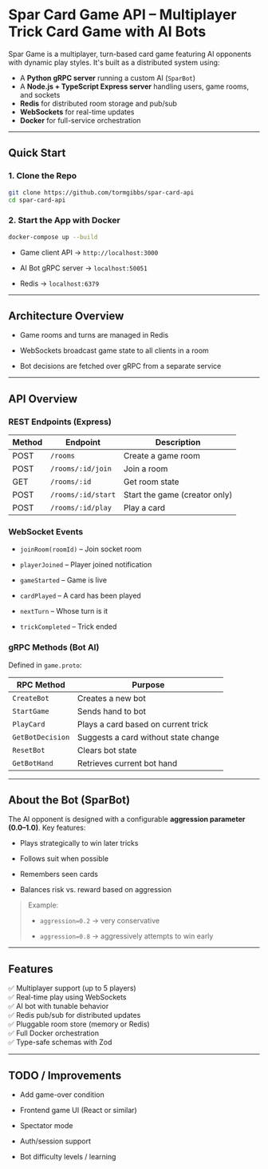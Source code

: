 # Spar Card Game API – Multiplayer Trick Card Game with AI Bots

Spar Game is a multiplayer, turn-based card game featuring AI opponents with dynamic play styles. It's built as a distributed system using:

- A **Python gRPC server** running a custom AI (`SparBot`)
- A **Node.js + TypeScript Express server** handling users, game rooms, and sockets
- **Redis** for distributed room storage and pub/sub
- **WebSockets** for real-time updates
- **Docker** for full-service orchestration

---

## Quick Start

### 1. Clone the Repo

```bash
git clone https://github.com/tormgibbs/spar-card-api
cd spar-card-api
````

### 2. Start the App with Docker

```bash
docker-compose up --build
```

- Game client API → `http://localhost:3000`
    
- AI Bot gRPC server → `localhost:50051`
    
- Redis → `localhost:6379`
    

---

## Architecture Overview

- Game rooms and turns are managed in Redis
    
- WebSockets broadcast game state to all clients in a room
    
- Bot decisions are fetched over gRPC from a separate service
    

---

## API Overview

### REST Endpoints (Express)

|Method|Endpoint|Description|
|---|---|---|
|POST|`/rooms`|Create a game room|
|POST|`/rooms/:id/join`|Join a room|
|GET|`/rooms/:id`|Get room state|
|POST|`/rooms/:id/start`|Start the game (creator only)|
|POST|`/rooms/:id/play`|Play a card|

### WebSocket Events

- `joinRoom(roomId)` – Join socket room
    
- `playerJoined` – Player joined notification
    
- `gameStarted` – Game is live
    
- `cardPlayed` – A card has been played
    
- `nextTurn` – Whose turn is it
    
- `trickCompleted` – Trick ended
    

### gRPC Methods (Bot AI)

Defined in `game.proto`:

|RPC Method|Purpose|
|---|---|
|`CreateBot`|Creates a new bot|
|`StartGame`|Sends hand to bot|
|`PlayCard`|Plays a card based on current trick|
|`GetBotDecision`|Suggests a card without state change|
|`ResetBot`|Clears bot state|
|`GetBotHand`|Retrieves current bot hand|

---

## About the Bot (SparBot)

The AI opponent is designed with a configurable **aggression parameter (0.0–1.0)**. Key features:

- Plays strategically to win later tricks
    
- Follows suit when possible
    
- Remembers seen cards
    
- Balances risk vs. reward based on aggression
    

> Example:
> 
> - `aggression=0.2` → very conservative
>     
> - `aggression=0.8` → aggressively attempts to win early
>     



---

## Features

✅ Multiplayer support (up to 5 players)  
✅ Real-time play using WebSockets  
✅ AI bot with tunable behavior  
✅ Redis pub/sub for distributed updates  
✅ Pluggable room store (memory or Redis)  
✅ Full Docker orchestration  
✅ Type-safe schemas with Zod

---

## TODO / Improvements

-  Add game-over condition
    
-  Frontend game UI (React or similar)
    
-  Spectator mode
    
-  Auth/session support
    
-  Bot difficulty levels / learning
    